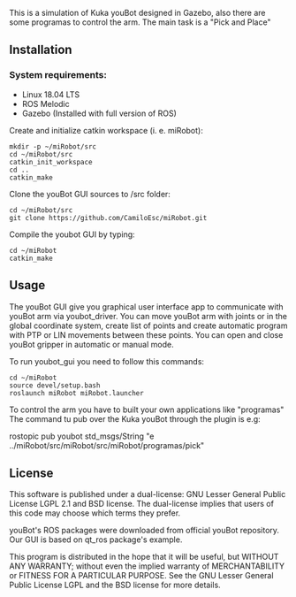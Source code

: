 This is a simulation of Kuka youBot designed in Gazebo, also there are some programas to control the arm.
The main task is a "Pick and Place"

Installation
------------

### System requirements: 
* Linux 18.04 LTS
* ROS Melodic
* Gazebo (Installed with full version of ROS)


Create and initialize catkin workspace (i. e. miRobot):

    mkdir -p ~/miRobot/src
    cd ~/miRobot/src
    catkin_init_workspace
    cd ..
    catkin_make

Clone the youBot GUI sources to /src folder:
    
    cd ~/miRobot/src
    git clone https://github.com/CamiloEsc/miRobot.git

Compile the youbot GUI by typing:

    cd ~/miRobot
    catkin_make

Usage
------------

The youBot GUI give you  graphical user interface app to communicate with youBot arm via youbot_driver. You can move youBot arm with joints or in the global coordinate system, create list of points and create automatic program with PTP or LIN movements between these points. You can open and close youBot gripper in automatic or manual mode.

To run youbot_gui you need to follow this commands:

    cd ~/miRobot
    source devel/setup.bash
    roslaunch miRobot miRobot.launcher

To control the arm you have to built your own applications like "programas" 
The command tu pub over the Kuka youBot through the plugin is e.g: 


rostopic pub youbot std_msgs/String "e ../miRobot/src/miRobot/src/miRobot/programas/pick"


License
------------

This software is published under a dual-license: GNU Lesser General Public
License LGPL 2.1 and BSD license. The dual-license implies that users of this
code may choose which terms they prefer.

youBot's ROS packages were downloaded from official youBot repository.
Our GUI is based on qt_ros package's example.

This program is distributed in the hope that it will be useful, but WITHOUT ANY WARRANTY; without even the implied warranty of MERCHANTABILITY or FITNESS FOR A PARTICULAR PURPOSE. See the GNU Lesser General Public License LGPL and the BSD license for more details.
